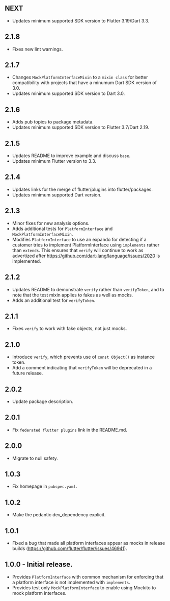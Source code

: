 ## NEXT

- Updates minimum supported SDK version to Flutter 3.19/Dart 3.3.

## 2.1.8

- Fixes new lint warnings.

## 2.1.7

- Changes `MockPlatformInterfaceMixin` to a `mixin class` for better
  compatibility with projects that have a minumum Dart SDK version of 3.0.
- Updates minimum supported SDK version to Dart 3.0.

## 2.1.6

- Adds pub topics to package metadata.
- Updates minimum supported SDK version to Flutter 3.7/Dart 2.19.

## 2.1.5

- Updates README to improve example and discuss `base`.
- Updates minimum Flutter version to 3.3.

## 2.1.4

- Updates links for the merge of flutter/plugins into flutter/packages.
- Updates minimum supported Dart version.

## 2.1.3

- Minor fixes for new analysis options.
- Adds additional tests for `PlatformInterface` and `MockPlatformInterfaceMixin`.
- Modifies `PlatformInterface` to use an expando for detecting if a customer
  tries to implement PlatformInterface using `implements` rather than `extends`.
  This ensures that `verify` will continue to work as advertized after
  https://github.com/dart-lang/language/issues/2020 is implemented.

## 2.1.2

- Updates README to demonstrate `verify` rather than `verifyToken`, and to note
  that the test mixin applies to fakes as well as mocks.
- Adds an additional test for `verifyToken`.

## 2.1.1

- Fixes `verify` to work with fake objects, not just mocks.

## 2.1.0

- Introduce `verify`, which prevents use of `const Object()` as instance token.
- Add a comment indicating that `verifyToken` will be deprecated in a future release.

## 2.0.2

- Update package description.

## 2.0.1

- Fix `federated flutter plugins` link in the README.md.

## 2.0.0

- Migrate to null safety.

## 1.0.3

- Fix homepage in `pubspec.yaml`.

## 1.0.2

- Make the pedantic dev_dependency explicit.

## 1.0.1

- Fixed a bug that made all platform interfaces appear as mocks in release builds (https://github.com/flutter/flutter/issues/46941).

## 1.0.0 - Initial release.

- Provides `PlatformInterface` with common mechanism for enforcing that a platform interface
  is not implemented with `implements`.
- Provides test only `MockPlatformInterface` to enable using Mockito to mock platform interfaces.
